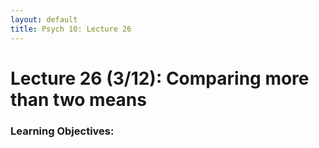```yaml
---
layout: default
title: Psych 10: Lecture 26
---
```

# Lecture 26 (3/12): Comparing more than two means

### Learning Objectives:
